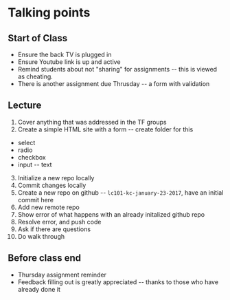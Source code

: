 # Talking points

## Start of Class

* Ensure the back TV is plugged in
* Ensure Youtube link is up and active
* Remind students about not "sharing" for assignments -- this is viewed as cheating.
* There is another assignment due Thrusday -- a form with validation

## Lecture

1. Cover anything that was addressed in the TF groups
2. Create a simple HTML site with a form -- create folder for this
  * select
  * radio
  * checkbox
  * input -- text
3. Initialize a new repo locally
3. Commit changes locally
3. Create a new repo on github -- `lc101-kc-january-23-2017`, have an initial commit here
4. Add new remote repo
5. Show error of what happens with an already initalized github repo
6. Resolve error, and push code
7. Ask if there are questions
8. Do walk through

## Before class end

* Thursday assignment reminder
* Feedback filling out is greatly appreciated -- thanks to those who have already done it
